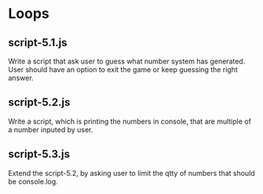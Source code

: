 # Loops
script-5.1.js
--------------
Write a script that ask user to guess what number system has generated. User should have an option to exit the game or keep guessing the right answer. 

script-5.2.js
--------------
Write a script, which is printing the numbers in console, that are multiple of a number inputed by user. 

script-5.3.js
--------------
Extend the script-5.2, by asking user to limit the qtty of numbers that should be console.log. 
